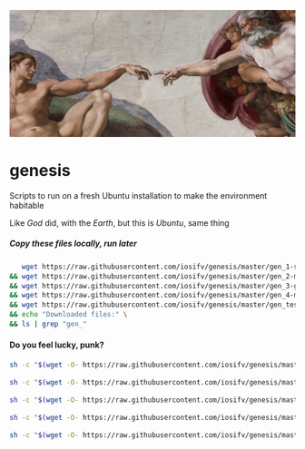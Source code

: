 ![genesis](./michelangelo.jpg)

# genesis
Scripts to run on a fresh Ubuntu installation to make the environment habitable

Like *God* did, with the *Earth*, but this is *Ubuntu*, same thing


##### Copy these files locally, run later
```bash
   wget https://raw.githubusercontent.com/iosifv/genesis/master/gen_1-system-apps.sh -q \
&& wget https://raw.githubusercontent.com/iosifv/genesis/master/gen_2-mysql.sh -q \
&& wget https://raw.githubusercontent.com/iosifv/genesis/master/gen_3-gui-apps.sh -q \
&& wget https://raw.githubusercontent.com/iosifv/genesis/master/gen_4-my-projects.sh -q \
&& wget https://raw.githubusercontent.com/iosifv/genesis/master/gen_test.sh -q \
&& echo "Downloaded files:" \
&& ls | grep "gen_"
```


#### Do you feel lucky, punk?
```bash
sh -c "$(wget -O- https://raw.githubusercontent.com/iosifv/genesis/master/gen_1-system-apps.sh)"
```
```bash
sh -c "$(wget -O- https://raw.githubusercontent.com/iosifv/genesis/master/gen_2-mysql.sh)"
```
```bash
sh -c "$(wget -O- https://raw.githubusercontent.com/iosifv/genesis/master/gen_3-gui-apps.sh)"
```
```bash
sh -c "$(wget -O- https://raw.githubusercontent.com/iosifv/genesis/master/gen_4-my-projects.sh)"
```
```bash
sh -c "$(wget -O- https://raw.githubusercontent.com/iosifv/genesis/master/gen_test.sh)"
```
